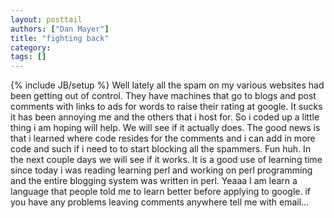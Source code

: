 ```yaml
---
layout: posttail
authors: ["Dan Mayer"]
title: "fighting back"
category:
tags: []
---
```

{% include JB/setup %}
Well lately all the spam on my various websites had been getting out of control. They have machines that go to blogs and post comments with links to ads for words to raise their rating at google. It sucks it has been annoying me and the others that i host for. So i coded up a little thing i am hoping will help. We will see if it actually does. The good news is that i learned where code resides for the comments and i can add in more code and such if i need to to start blocking all the spammers. Fun huh. In the next couple days we will see if it works.    It is a good use of learning time since today i was reading learning perl and working on perl programming and the entire blogging system was written in perl. Yeaaa I am learn a language that people told me to learn better before applying to google.    if you have any problems leaving comments anywhere tell me with email...